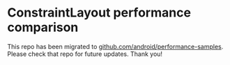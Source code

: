 ConstraintLayout performance comparison
=======================================

This repo has been migrated to [github.com/android/performance-samples][1]. Please check that repo for future updates. Thank you!

[1]: https://github.com/android/performance-samples
